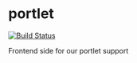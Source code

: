 portlet
=======
[![Build Status](https://secure.travis-ci.org/instaclick/portlet.png)](http://travis-ci.org/instaclick/portlet)

Frontend side for our portlet support
